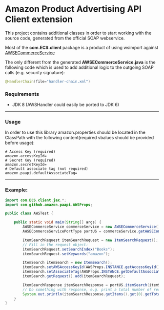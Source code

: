 Amazon Product Advertising API Client extension
==========

This project contains additional classes in order to start working with the source code, generated from the official SOAP webservice.

Most of the **com.ECS.client** package is a product of using wsimport against [AWSECommerceService](https://webservices.amazon.com/AWSECommerceService/AWSECommerceService.wsdl)

The only different from the generated **AWSECommerceService.java** is the following code which is used to add additional logic to the outgoing SOAP calls (e.g. security signature):

```java
@HandlerChain(file="handler-chain.xml")
```

### Requirements

- JDK 8 (AWSHandler could easily be ported to JDK 6)

-----------
### Usage
In order to use this library amazon.properties should be located in the ClassPath with the following content(required vbalues should be provided before usage):

```
# Access Key (required)
amazon.accessKeyId=
# Secret Key (required)
amazon.secretKeyId=
# Default associate tag (not required)
amazon.paapi.defaultAssociateTag=
```

-----------
### Example:

```java
import com.ECS.client.jax.*;
import com.github.amazon.paapi.AWSProps;

public class AWSTest {

	public static void main(String[] args) {
		AWSECommerceService commerceService = new AWSECommerceService();
		AWSECommerceServicePortType portUS = commerceService.getAWSECommerceServicePortUS();

		ItemSearchRequest itemSearchRequest = new ItemSearchRequest();
		// Fill in the request object:
		itemSearchRequest.setSearchIndex("Books");
		itemSearchRequest.setKeywords("amazon");

		ItemSearch itemSearch = new ItemSearch();
		itemSearch.setAWSAccessKeyId(AWSProps.INSTANCE.getAccessKeyId());
		itemSearch.setAssociateTag(AWSProps.INSTANCE.getDefaultAssociateTag());
		itemSearch.getRequest().add(itemSearchRequest);

		ItemSearchResponse itemSearchResponse = portUS.itemSearch(itemSearch);
		// Do something with response, e.g. print a total number of results
		System.out.println(itemSearchResponse.getItems().get(0).getTotalResults());
	}
}
```
